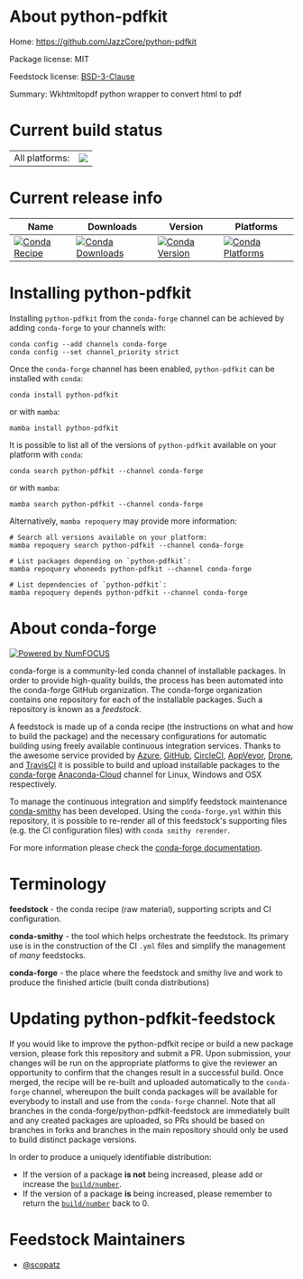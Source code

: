About python-pdfkit
===================

Home: https://github.com/JazzCore/python-pdfkit

Package license: MIT

Feedstock license: [BSD-3-Clause](https://github.com/conda-forge/python-pdfkit-feedstock/blob/master/LICENSE.txt)

Summary: Wkhtmltopdf python wrapper to convert html to pdf

Current build status
====================


<table><tr><td>All platforms:</td>
    <td>
      <a href="https://dev.azure.com/conda-forge/feedstock-builds/_build/latest?definitionId=4898&branchName=master">
        <img src="https://dev.azure.com/conda-forge/feedstock-builds/_apis/build/status/python-pdfkit-feedstock?branchName=master">
      </a>
    </td>
  </tr>
</table>

Current release info
====================

| Name | Downloads | Version | Platforms |
| --- | --- | --- | --- |
| [![Conda Recipe](https://img.shields.io/badge/recipe-python--pdfkit-green.svg)](https://anaconda.org/conda-forge/python-pdfkit) | [![Conda Downloads](https://img.shields.io/conda/dn/conda-forge/python-pdfkit.svg)](https://anaconda.org/conda-forge/python-pdfkit) | [![Conda Version](https://img.shields.io/conda/vn/conda-forge/python-pdfkit.svg)](https://anaconda.org/conda-forge/python-pdfkit) | [![Conda Platforms](https://img.shields.io/conda/pn/conda-forge/python-pdfkit.svg)](https://anaconda.org/conda-forge/python-pdfkit) |

Installing python-pdfkit
========================

Installing `python-pdfkit` from the `conda-forge` channel can be achieved by adding `conda-forge` to your channels with:

```
conda config --add channels conda-forge
conda config --set channel_priority strict
```

Once the `conda-forge` channel has been enabled, `python-pdfkit` can be installed with `conda`:

```
conda install python-pdfkit
```

or with `mamba`:

```
mamba install python-pdfkit
```

It is possible to list all of the versions of `python-pdfkit` available on your platform with `conda`:

```
conda search python-pdfkit --channel conda-forge
```

or with `mamba`:

```
mamba search python-pdfkit --channel conda-forge
```

Alternatively, `mamba repoquery` may provide more information:

```
# Search all versions available on your platform:
mamba repoquery search python-pdfkit --channel conda-forge

# List packages depending on `python-pdfkit`:
mamba repoquery whoneeds python-pdfkit --channel conda-forge

# List dependencies of `python-pdfkit`:
mamba repoquery depends python-pdfkit --channel conda-forge
```


About conda-forge
=================

[![Powered by
NumFOCUS](https://img.shields.io/badge/powered%20by-NumFOCUS-orange.svg?style=flat&colorA=E1523D&colorB=007D8A)](https://numfocus.org)

conda-forge is a community-led conda channel of installable packages.
In order to provide high-quality builds, the process has been automated into the
conda-forge GitHub organization. The conda-forge organization contains one repository
for each of the installable packages. Such a repository is known as a *feedstock*.

A feedstock is made up of a conda recipe (the instructions on what and how to build
the package) and the necessary configurations for automatic building using freely
available continuous integration services. Thanks to the awesome service provided by
[Azure](https://azure.microsoft.com/en-us/services/devops/), [GitHub](https://github.com/),
[CircleCI](https://circleci.com/), [AppVeyor](https://www.appveyor.com/),
[Drone](https://cloud.drone.io/welcome), and [TravisCI](https://travis-ci.com/)
it is possible to build and upload installable packages to the
[conda-forge](https://anaconda.org/conda-forge) [Anaconda-Cloud](https://anaconda.org/)
channel for Linux, Windows and OSX respectively.

To manage the continuous integration and simplify feedstock maintenance
[conda-smithy](https://github.com/conda-forge/conda-smithy) has been developed.
Using the ``conda-forge.yml`` within this repository, it is possible to re-render all of
this feedstock's supporting files (e.g. the CI configuration files) with ``conda smithy rerender``.

For more information please check the [conda-forge documentation](https://conda-forge.org/docs/).

Terminology
===========

**feedstock** - the conda recipe (raw material), supporting scripts and CI configuration.

**conda-smithy** - the tool which helps orchestrate the feedstock.
                   Its primary use is in the construction of the CI ``.yml`` files
                   and simplify the management of *many* feedstocks.

**conda-forge** - the place where the feedstock and smithy live and work to
                  produce the finished article (built conda distributions)


Updating python-pdfkit-feedstock
================================

If you would like to improve the python-pdfkit recipe or build a new
package version, please fork this repository and submit a PR. Upon submission,
your changes will be run on the appropriate platforms to give the reviewer an
opportunity to confirm that the changes result in a successful build. Once
merged, the recipe will be re-built and uploaded automatically to the
`conda-forge` channel, whereupon the built conda packages will be available for
everybody to install and use from the `conda-forge` channel.
Note that all branches in the conda-forge/python-pdfkit-feedstock are
immediately built and any created packages are uploaded, so PRs should be based
on branches in forks and branches in the main repository should only be used to
build distinct package versions.

In order to produce a uniquely identifiable distribution:
 * If the version of a package **is not** being increased, please add or increase
   the [``build/number``](https://docs.conda.io/projects/conda-build/en/latest/resources/define-metadata.html#build-number-and-string).
 * If the version of a package **is** being increased, please remember to return
   the [``build/number``](https://docs.conda.io/projects/conda-build/en/latest/resources/define-metadata.html#build-number-and-string)
   back to 0.

Feedstock Maintainers
=====================

* [@scopatz](https://github.com/scopatz/)


